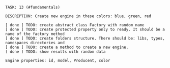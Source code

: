 

    TASK: 13 (#fundamentals)

    DESCRIPTION: Create new engine in these colors: blue, green, red

    [ done ] TODO: create abstract class Factory with random name
    [ done ] TODO: create protected property only to ready. It should be a name of the factory method
    [ done ] TODO: create folders structure. There should be: libs, types, namespaces directories and
    [ done ] TODO: create a method to create a new engine. 
    [ done ] TODO: show results with random data

    Engine properties: id, model, Producent, color


